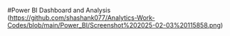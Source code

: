 #Power BI Dashboard and Analysis\
(https://github.com/shashank077/Analytics-Work-Codes/blob/main/Power_BI/Screenshot%202025-02-03%20115858.png)

